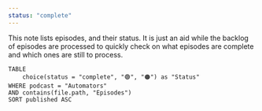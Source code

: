 ```yaml
---
status: "complete"
---
```

This note lists episodes, and their status. It is just an aid while the backlog of episodes are processed to quickly check on what episodes are complete and which ones are still to process.

```dataview
TABLE
	choice(status = "complete", "🟢", "🟠") as "Status"
WHERE podcast = "Automators"
AND contains(file.path, "Episodes")
SORT published ASC
```



